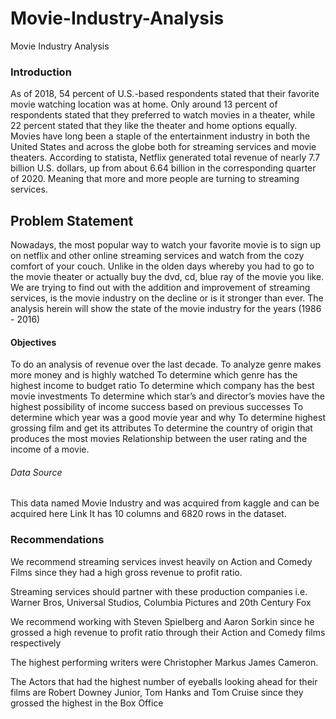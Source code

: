 # Movie-Industry-Analysis
Movie Industry Analysis
### Introduction
As of 2018, 54 percent of U.S.-based respondents stated that their favorite movie watching location was at home. Only around 13 percent of respondents stated that they preferred to watch movies in a theater, while 22 percent stated that they like the theater and home options equally.
Movies have long been a staple of the entertainment industry in both the United States and across the globe both for streaming services and movie theaters. According to statista, Netflix generated total revenue of nearly 7.7 billion U.S. dollars, up from about 6.64 billion in the corresponding quarter of 2020. Meaning that more and more people are turning to streaming services.
## Problem Statement
Nowadays, the most popular way to watch your favorite movie is to sign up on netflix and other online streaming services and watch from the cozy comfort of your couch. Unlike in the olden days whereby you had to go to the movie theater or actually buy the dvd, cd, blue ray of the movie you like. We are trying to find out with the addition and improvement of streaming services, is the movie industry on the decline or is it stronger than ever. The analysis herein will show the state of the movie industry for the years (1986 - 2016)
#### Objectives 
To do an analysis of revenue over the last decade.
To analyze genre makes more money and is highly watched
To determine which genre has the highest income to budget ratio 
To determine which company has the best movie investments 
To determine which star’s and director’s movies have the highest possibility of income success based on previous successes
To determine which year was a good movie year and why
To determine highest grossing film and get its attributes
To determine the country of origin that produces the most movies 
Relationship between the user rating and the income of a movie.
###### Data Source
This data named Movie Industry and was acquired from kaggle and can be acquired here Link
It has 10 columns and 6820 rows in the dataset.
### Recommendations

We recommend streaming services invest heavily on Action and Comedy Films since they had a high gross revenue to profit ratio.

Streaming services should partner with these production companies i.e. Warner Bros, Universal Studios, Columbia Pictures and 20th Century Fox

We recommend working with Steven Spielberg and Aaron Sorkin since he grossed a high revenue to profit ratio through their Action and Comedy films respectively

The highest performing writers were Christopher Markus James Cameron.

The Actors that had the highest number of eyeballs looking ahead for their films are Robert Downey Junior, Tom Hanks and Tom Cruise since they grossed the highest in the Box Office
